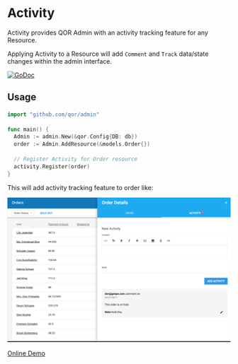 # Activity

Activity provides QOR Admin with an activity tracking feature for any Resource.

Applying Activity to a Resource will add `Comment` and `Track` data/state changes within the admin interface.

[![GoDoc](https://godoc.org/github.com/qor/activity?status.svg)](https://godoc.org/github.com/qor/activity)

## Usage

```go
import "github.com/qor/admin"

func main() {
  Admin := admin.New(&qor.Config{DB: db})
  order := Admin.AddResource(&models.Order{})

  // Register Activity for Order resource
  activity.Register(order)
}
```

This will add activity tracking feature to order like:

![activity demo](activity-demo.png)

[Online Demo](http://demo.getqor.com/admin/orders)
